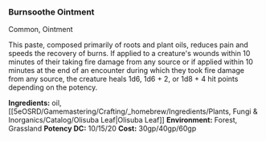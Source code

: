 ### Burnsoothe Ointment
Common, Ointment

This paste, composed primarily of roots and plant oils, reduces pain and speeds the recovery of burns. If applied to a creature's wounds within 10 minutes of their taking fire damage from any source or if applied within 10 minutes at the end of an encounter during which they took fire damage from any source, the creature heals 1d6, 1d6 + 2, or 1d8 + 4 hit points depending on the potency.

**Ingredients:** oil, [[5eOSRD/Gamemastering/Crafting/_homebrew/Ingredients/Plants, Fungi & Inorganics/Catalog/Olisuba Leaf|Olisuba Leaf]]
**Environment:** Forest, Grassland
**Potency DC:** 10/15/20
**Cost:** 30gp/40gp/60gp 
